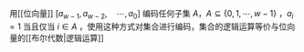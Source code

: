 用[[位向量]] $\left[a_{w-1}, a_{w-2}, \quad \cdots, a_{0}\right]$ 编码任何子集 $A$，$A \subseteq\{0,1, \cdots, w-1\}$ ，$a_{i}=1$ 当且仅当 $i \in A$ ，使用这种方式对集合进行编码，集合的逻辑运算等价与位向量的[[布尔代数|逻辑运算]]